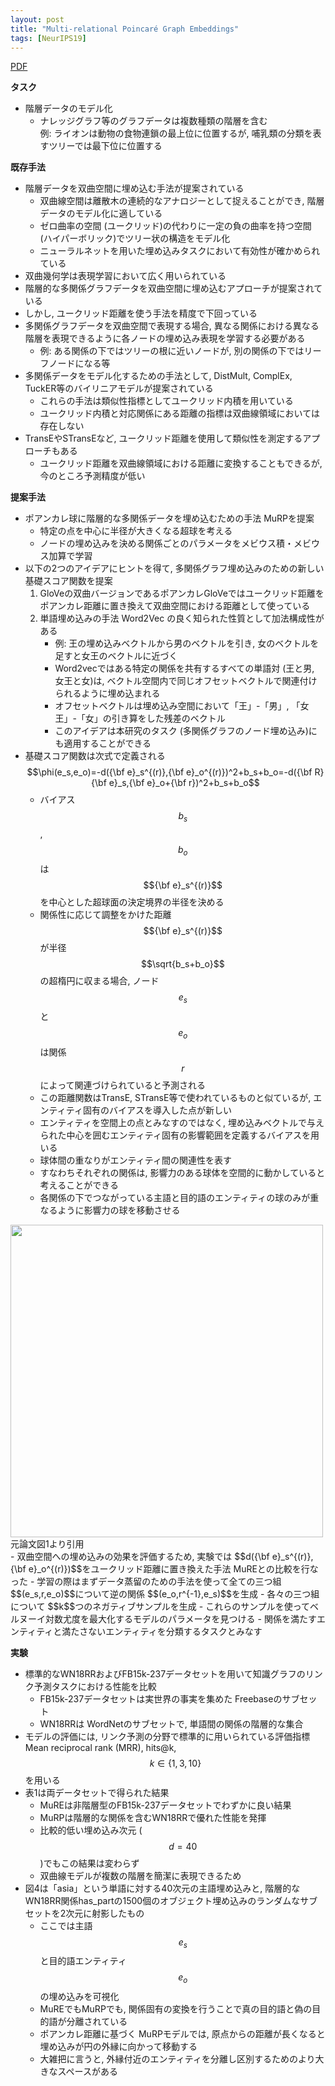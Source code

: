 ```yaml
---
layout: post
title: "Multi-relational Poincaré Graph Embeddings"
tags: [NeurIPS19]
---
```


<!--more-->

[PDF](https://papers.nips.cc/paper/2019/file/f8b932c70d0b2e6bf071729a4fa68dfc-Paper.pdf)

**タスク**
- 階層データのモデル化
  - ナレッジグラフ等のグラフデータは複数種類の階層を含む  
    例: ライオンは動物の食物連鎖の最上位に位置するが, 哺乳類の分類を表すツリーでは最下位に位置する 


**既存手法**
- 階層データを双曲空間に埋め込む手法が提案されている
  - 双曲線空間は離散木の連続的なアナロジーとして捉えることができ, 階層データのモデル化に適している
  - ゼロ曲率の空間 (ユークリッド)の代わりに一定の負の曲率を持つ空間 (ハイパーボリック)でツリー状の構造をモデル化
  - ニューラルネットを用いた埋め込みタスクにおいて有効性が確かめられている
- 双曲幾何学は表現学習において広く用いられている
- 階層的な多関係グラフデータを双曲空間に埋め込むアプローチが提案されている
- しかし, ユークリッド距離を使う手法を精度で下回っている
- 多関係グラフデータを双曲空間で表現する場合, 異なる関係における異なる階層を表現できるように各ノードの埋め込み表現を学習する必要がある
  - 例: ある関係の下ではツリーの根に近いノードが, 別の関係の下ではリーフノードになる等
- 多関係データをモデル化するための手法として, DistMult, ComplEx, TuckER等のバイリニアモデルが提案されている
  - これらの手法は類似性指標としてユークリッド内積を用いている
  - ユークリッド内積と対応関係にある距離の指標は双曲線領域においては存在しない
- TransEやSTransEなど, ユークリッド距離を使用して類似性を測定するアプローチもある
  - ユークリッド距離を双曲線領域における距離に変換することもできるが, 今のところ予測精度が低い
 

**提案手法**
- ポアンカレ球に階層的な多関係データを埋め込むための手法 MuRPを提案 
  - 特定の点を中心に半径が大きくなる超球を考える
  - ノードの埋め込みを決める関係ごとのパラメータをメビウス積・メビウス加算で学習
- 以下の2つのアイデアにヒントを得て, 多関係グラフ埋め込みのための新しい基礎スコア関数を提案
  1. GloVeの双曲バージョンであるポアンカレGloVeではユークリッド距離をポアンカレ距離に置き換えて双曲空間における距離として使っている
  2. 単語埋め込みの手法 Word2Vec の良く知られた性質として加法構成性がある
     - 例: 王の埋め込みベクトルから男のベクトルを引き, 女のベクトルを足すと女王のベクトルに近づく
     - Word2vecではある特定の関係を共有するすべての単語対 (王と男, 女王と女)は, ベクトル空間内で同じオフセットベクトルで関連付けられるように埋め込まれる
     - オフセットベクトルは埋め込み空間において「王」-「男」, 「女王」-「女」の引き算をした残差のベクトル 
     - このアイデアは本研究のタスク (多関係グラフのノード埋め込み)にも適用することができる
- 基礎スコア関数は次式で定義される  
  $$\phi(e_s,e_o)=-d({\bf e}_s^{(r)},{\bf e}_o^{(r)})^2+b_s+b_o=-d({\bf R}{\bf e}_s,{\bf e}_o+{\bf r})^2+b_s+b_o$$
  - バイアス $$b_s$$, $$b_o$$は $${\bf e}_s^{(r)}$$を中心とした超球面の決定境界の半径を決める
  - 関係性に応じて調整をかけた距離 $${\bf e}_s^{(r)}$$が半径 $$\sqrt{b_s+b_o}$$の超楕円に収まる場合, ノード $$e_s$$と $$e_o$$は関係 $$r$$によって関連づけられていると予測される
  - この距離関数はTransE, STransE等で使われているものと似ているが, エンティティ固有のバイアスを導入した点が新しい
  - エンティティを空間上の点とみなすのではなく, 埋め込みベクトルで与えられた中心を囲むエンティティ固有の影響範囲を定義するバイアスを用いる
  - 球体間の重なりがエンティティ間の関連性を表す
  - すなわちそれぞれの関係は, 影響力のある球体を空間的に動かしていると考えることができる
  - 各関係の下でつながっている主語と目的語のエンティティの球のみが重なるように影響力の球を移動させる
<img src="../../../assets/images/Poincare_model.png" width="500px"> 
<figcaption>元論文図1より引用</figcaption>
- 双曲空間への埋め込みの効果を評価するため, 実験では $$d({\bf e}_s^{(r)},{\bf e}_o^{(r)})$$をユークリッド距離に置き換えた手法 MuREとの比較を行なった
- 学習の際はまずデータ蒸留のための手法を使って全ての三つ組 $$(e_s,r,e_o)$$について逆の関係 $$(e_o,r^{-1},e_s)$$を生成
  - 各々の三つ組について $$k$$つのネガティブサンプルを生成
- これらのサンプルを使ってベルヌーイ対数尤度を最大化するモデルのパラメータを見つける
  - 関係を満たすエンティティと満たさないエンティティを分類するタスクとみなす

**実験**
- 標準的なWN18RRおよびFB15k-237データセットを用いて知識グラフのリンク予測タスクにおける性能を比較
  - FB15k-237データセットは実世界の事実を集めた Freebaseのサブセット
  - WN18RRは WordNetのサブセットで, 単語間の関係の階層的な集合
- モデルの評価には, リンク予測の分野で標準的に用いられている評価指標 Mean reciprocal rank (MRR), hits@k, $$k\in\{1, 3, 10\}$$を用いる
- 表1は両データセットで得られた結果
  - MuREは非階層型のFB15k-237データセットでわずかに良い結果 
  - MuRPは階層的な関係を含むWN18RRで優れた性能を発揮
  - 比較的低い埋め込み次元 ($$d=40$$)でもこの結果は変わらず
  - 双曲線モデルが複数の階層を簡潔に表現できるため 
- 図4は「asia」という単語に対する40次元の主語埋め込みと, 階層的なWN18RR関係has_partの1500個のオブジェクト埋め込みのランダムなサブセットを2次元に射影したもの
  - ここでは主語 $$e_s$$と目的語エンティティ $$e_o$$の埋め込みを可視化
  - MuREでもMuRPでも, 関係固有の変換を行うことで真の目的語と偽の目的語が分離されている
  - ポアンカレ距離に基づく MuRPモデルでは, 原点からの距離が長くなると埋め込みが円の外縁に向かって移動する
  - 大雑把に言うと, 外縁付近のエンティティを分離し区別するためのより大きなスペースがある


